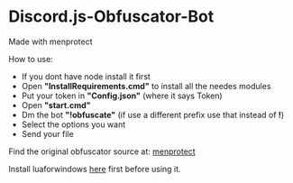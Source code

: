 # Discord.js-Obfuscator-Bot
Made with menprotect

How to use:
* If you dont have node install it first
* Open **"InstallRequirements.cmd"** to install all the needes modules
* Put your token in **"Config.json"** (where it says Token)
* Open **"start.cmd"**
* Dm the bot **"!obfuscate"** (if use a different prefix use that instead of **!**)
* Select the options you want
* Send your file

Find the original obfuscator source at: [menprotect](https://github.com/Singularity5490/menprotect)

Install luaforwindows [here](https://github.com/rjpcomputing/luaforwindows/releases) first before using it.
